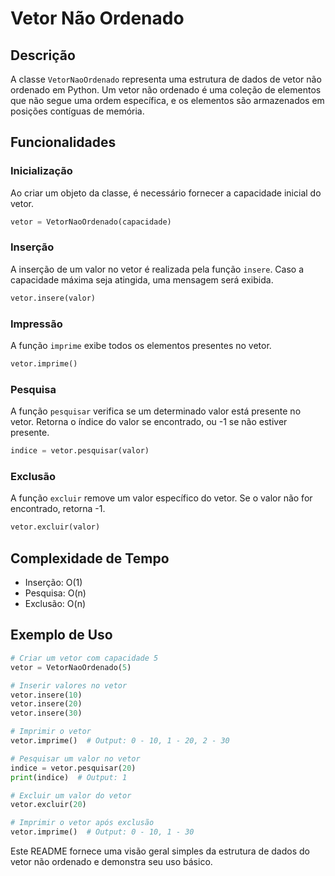 # Vetor Não Ordenado

## Descrição

A classe `VetorNaoOrdenado` representa uma estrutura de dados de vetor não ordenado em Python. Um vetor não ordenado é uma coleção de elementos que não segue uma ordem específica, e os elementos são armazenados em posições contíguas de memória.

## Funcionalidades

### Inicialização

Ao criar um objeto da classe, é necessário fornecer a capacidade inicial do vetor.

```python
vetor = VetorNaoOrdenado(capacidade)
```

### Inserção

A inserção de um valor no vetor é realizada pela função `insere`. Caso a capacidade máxima seja atingida, uma mensagem será exibida.

```python
vetor.insere(valor)
```

### Impressão

A função `imprime` exibe todos os elementos presentes no vetor.

```python
vetor.imprime()
```

### Pesquisa

A função `pesquisar` verifica se um determinado valor está presente no vetor. Retorna o índice do valor se encontrado, ou -1 se não estiver presente.

```python
indice = vetor.pesquisar(valor)
```

### Exclusão

A função `excluir` remove um valor específico do vetor. Se o valor não for encontrado, retorna -1.

```python
vetor.excluir(valor)
```

## Complexidade de Tempo

- Inserção: O(1)
- Pesquisa: O(n)
- Exclusão: O(n)

## Exemplo de Uso

```python
# Criar um vetor com capacidade 5
vetor = VetorNaoOrdenado(5)

# Inserir valores no vetor
vetor.insere(10)
vetor.insere(20)
vetor.insere(30)

# Imprimir o vetor
vetor.imprime()  # Output: 0 - 10, 1 - 20, 2 - 30

# Pesquisar um valor no vetor
indice = vetor.pesquisar(20)
print(indice)  # Output: 1

# Excluir um valor do vetor
vetor.excluir(20)

# Imprimir o vetor após exclusão
vetor.imprime()  # Output: 0 - 10, 1 - 30
```

Este README fornece uma visão geral simples da estrutura de dados do vetor não ordenado e demonstra seu uso básico.